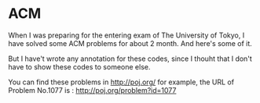 # ACM
When I was preparing for the entering exam of The University of Tokyo, I have solved some ACM problems for about 2 month.
And here's some of it.

But I have't wrote any annotation for these codes, since I thouht that I don't have to show these codes to someone else. 

You can find these problems in http://poj.org/
for example, the URL of Problem No.1077 is : http://poj.org/problem?id=1077
